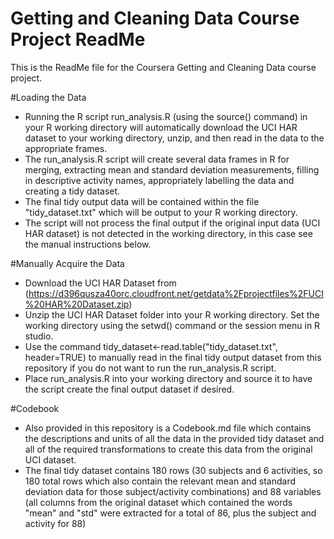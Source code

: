 Getting and Cleaning Data Course Project ReadMe
===============================================

This is the ReadMe file for the Coursera Getting and Cleaning Data course project. 

#Loading the Data

* Running the R script run_analysis.R (using the source() command) in your R working directory will automatically download the UCI HAR dataset to your working directory, unzip, and then read in the data to the appropriate frames.
* The run_analysis.R script will create several data frames in R for merging, extracting mean and standard deviation measurements, filling in descriptive activity names, appropriately labelling the data and creating a tidy dataset.
* The final tidy output data will be contained within the file "tidy_dataset.txt" which will be output to your R working directory.
* The script will not process the final output if the original input data (UCI HAR dataset) is not detected in the working directory, in this case see the manual instructions below.

#Manually Acquire the Data

* Download the UCI HAR Dataset from (https://d396qusza40orc.cloudfront.net/getdata%2Fprojectfiles%2FUCI%20HAR%20Dataset.zip)
* Unzip the UCI HAR Dataset folder into your R working directory. Set the working directory using the setwd() command or the session menu in R studio.
* Use the command tidy_dataset<-read.table("tidy_dataset.txt", header=TRUE) to manually read in the final tidy output dataset from this repository if you do not want to run the run_analysis.R script.
* Place run_analysis.R into your working directory and source it to have the script create the final output dataset if desired.

#Codebook

* Also provided in this repository is a Codebook.md file which contains the descriptions and units of all the data in the provided tidy dataset and all of the required transformations to create this data from the original UCI dataset.
* The final tidy dataset contains 180 rows (30 subjects and 6 activities, so 180 total rows which also contain the relevant mean and standard deviation data for those subject/activity combinations) and 88 variables (all columns from the original dataset which contained the words "mean" and "std" were extracted for a total of 86, plus the subject and activity for 88)